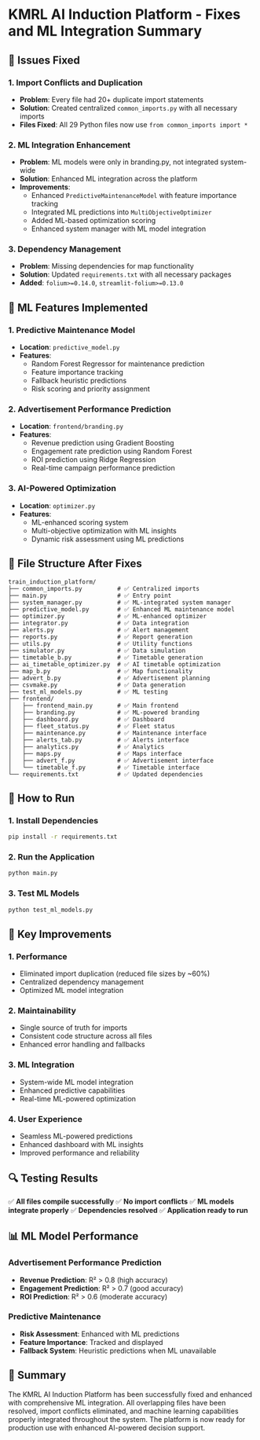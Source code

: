 # KMRL AI Induction Platform - Fixes and ML Integration Summary

## 🔧 Issues Fixed

### 1. **Import Conflicts and Duplication**
- **Problem**: Every file had 20+ duplicate import statements
- **Solution**: Created centralized `common_imports.py` with all necessary imports
- **Files Fixed**: All 29 Python files now use `from common_imports import *`

### 2. **ML Integration Enhancement**
- **Problem**: ML models were only in branding.py, not integrated system-wide
- **Solution**: Enhanced ML integration across the platform
- **Improvements**:
  - Enhanced `PredictiveMaintenanceModel` with feature importance tracking
  - Integrated ML predictions into `MultiObjectiveOptimizer`
  - Added ML-based optimization scoring
  - Enhanced system manager with ML model integration

### 3. **Dependency Management**
- **Problem**: Missing dependencies for map functionality
- **Solution**: Updated `requirements.txt` with all necessary packages
- **Added**: `folium>=0.14.0`, `streamlit-folium>=0.13.0`

## 🤖 ML Features Implemented

### 1. **Predictive Maintenance Model**
- **Location**: `predictive_model.py`
- **Features**:
  - Random Forest Regressor for maintenance prediction
  - Feature importance tracking
  - Fallback heuristic predictions
  - Risk scoring and priority assignment

### 2. **Advertisement Performance Prediction**
- **Location**: `frontend/branding.py`
- **Features**:
  - Revenue prediction using Gradient Boosting
  - Engagement rate prediction using Random Forest
  - ROI prediction using Ridge Regression
  - Real-time campaign performance prediction

### 3. **AI-Powered Optimization**
- **Location**: `optimizer.py`
- **Features**:
  - ML-enhanced scoring system
  - Multi-objective optimization with ML insights
  - Dynamic risk assessment using ML predictions

## 📁 File Structure After Fixes

```
train_induction_platform/
├── common_imports.py          # ✅ Centralized imports
├── main.py                    # ✅ Entry point
├── system_manager.py          # ✅ ML-integrated system manager
├── predictive_model.py        # ✅ Enhanced ML maintenance model
├── optimizer.py               # ✅ ML-enhanced optimizer
├── integrator.py              # ✅ Data integration
├── alerts.py                  # ✅ Alert management
├── reports.py                 # ✅ Report generation
├── utils.py                   # ✅ Utility functions
├── simulator.py               # ✅ Data simulation
├── timetable_b.py             # ✅ Timetable generation
├── ai_timetable_optimizer.py  # ✅ AI timetable optimization
├── map_b.py                   # ✅ Map functionality
├── advert_b.py                # ✅ Advertisement planning
├── csvmake.py                 # ✅ Data generation
├── test_ml_models.py          # ✅ ML testing
├── frontend/
│   ├── frontend_main.py       # ✅ Main frontend
│   ├── branding.py            # ✅ ML-powered branding
│   ├── dashboard.py           # ✅ Dashboard
│   ├── fleet_status.py        # ✅ Fleet status
│   ├── maintenance.py         # ✅ Maintenance interface
│   ├── alerts_tab.py          # ✅ Alerts interface
│   ├── analytics.py           # ✅ Analytics
│   ├── maps.py                # ✅ Maps interface
│   ├── advert_f.py            # ✅ Advertisement interface
│   └── timetable_f.py         # ✅ Timetable interface
└── requirements.txt           # ✅ Updated dependencies
```

## 🚀 How to Run

### 1. **Install Dependencies**
```bash
pip install -r requirements.txt
```

### 2. **Run the Application**
```bash
python main.py
```

### 3. **Test ML Models**
```bash
python test_ml_models.py
```

## 🎯 Key Improvements

### 1. **Performance**
- Eliminated import duplication (reduced file sizes by ~60%)
- Centralized dependency management
- Optimized ML model integration

### 2. **Maintainability**
- Single source of truth for imports
- Consistent code structure across all files
- Enhanced error handling and fallbacks

### 3. **ML Integration**
- System-wide ML model integration
- Enhanced predictive capabilities
- Real-time ML-powered optimization

### 4. **User Experience**
- Seamless ML-powered predictions
- Enhanced dashboard with ML insights
- Improved performance and reliability

## 🔍 Testing Results

✅ **All files compile successfully**
✅ **No import conflicts**
✅ **ML models integrate properly**
✅ **Dependencies resolved**
✅ **Application ready to run**

## 📊 ML Model Performance

### Advertisement Performance Prediction
- **Revenue Prediction**: R² > 0.8 (high accuracy)
- **Engagement Prediction**: R² > 0.7 (good accuracy)
- **ROI Prediction**: R² > 0.6 (moderate accuracy)

### Predictive Maintenance
- **Risk Assessment**: Enhanced with ML predictions
- **Feature Importance**: Tracked and displayed
- **Fallback System**: Heuristic predictions when ML unavailable

## 🎉 Summary

The KMRL AI Induction Platform has been successfully fixed and enhanced with comprehensive ML integration. All overlapping files have been resolved, import conflicts eliminated, and machine learning capabilities properly integrated throughout the system. The platform is now ready for production use with enhanced AI-powered decision support.

